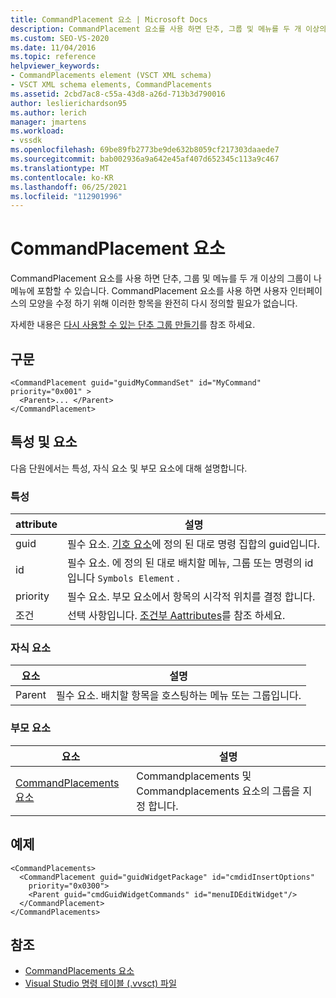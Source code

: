 ```yaml
---
title: CommandPlacement 요소 | Microsoft Docs
description: CommandPlacement 요소를 사용 하면 단추, 그룹 및 메뉴를 두 개 이상의 그룹이 나 메뉴에 포함할 수 있습니다.
ms.custom: SEO-VS-2020
ms.date: 11/04/2016
ms.topic: reference
helpviewer_keywords:
- CommandPlacements element (VSCT XML schema)
- VSCT XML schema elements, CommandPlacements
ms.assetid: 2cbd7ac8-c55a-43d8-a26d-713b3d790016
author: leslierichardson95
ms.author: lerich
manager: jmartens
ms.workload:
- vssdk
ms.openlocfilehash: 69be89fb2773be9de632b8059cf217303daaede7
ms.sourcegitcommit: bab002936a9a642e45af407d652345c113a9c467
ms.translationtype: MT
ms.contentlocale: ko-KR
ms.lasthandoff: 06/25/2021
ms.locfileid: "112901996"
---
```

# <a name="commandplacement-element"></a>CommandPlacement 요소
CommandPlacement 요소를 사용 하면 단추, 그룹 및 메뉴를 두 개 이상의 그룹이 나 메뉴에 포함할 수 있습니다. CommandPlacement 요소를 사용 하면 사용자 인터페이스의 모양을 수정 하기 위해 이러한 항목을 완전히 다시 정의할 필요가 없습니다.

 자세한 내용은 [다시 사용할 수 있는 단추 그룹 만들기](../extensibility/creating-reusable-groups-of-buttons.md)를 참조 하세요.

## <a name="syntax"></a>구문

```
<CommandPlacement guid="guidMyCommandSet" id="MyCommand" priority="0x001" >
  <Parent>... </Parent>
</CommandPlacement>
```

## <a name="attributes-and-elements"></a>특성 및 요소
 다음 단원에서는 특성, 자식 요소 및 부모 요소에 대해 설명합니다.

### <a name="attributes"></a>특성

|attribute|설명|
|---------------|-----------------|
|guid|필수 요소. [기호 요소](../extensibility/symbols-element.md)에 정의 된 대로 명령 집합의 guid입니다.|
|id|필수 요소. 에 정의 된 대로 배치할 메뉴, 그룹 또는 명령의 id입니다 `Symbols Element` .|
|priority|필수 요소. 부모 요소에서 항목의 시각적 위치를 결정 합니다.|
|조건|선택 사항입니다. [조건부 Aattributes](../extensibility/vsct-xml-schema-conditional-attributes.md)를 참조 하세요.|

### <a name="child-elements"></a>자식 요소

|요소|설명|
|-------------|-----------------|
|Parent|필수 요소. 배치할 항목을 호스팅하는 메뉴 또는 그룹입니다.|

### <a name="parent-elements"></a>부모 요소

|요소|설명|
|-------------|-----------------|
|[CommandPlacements 요소](../extensibility/commandplacements-element.md)|Commandplacements 및 Commandplacements 요소의 그룹을 지정 합니다.|

## <a name="example"></a>예제

```
<CommandPlacements>
  <CommandPlacement guid="guidWidgetPackage" id="cmdidInsertOptions"
    priority="0x0300">
    <Parent guid="cmdGuidWidgetCommands" id="menuIDEditWidget"/>
  </CommandPlacement>
</CommandPlacements>
```

## <a name="see-also"></a>참조
- [CommandPlacements 요소](../extensibility/commandplacements-element.md)
- [Visual Studio 명령 테이블 (.vvsct) 파일](../extensibility/internals/visual-studio-command-table-dot-vsct-files.md)
